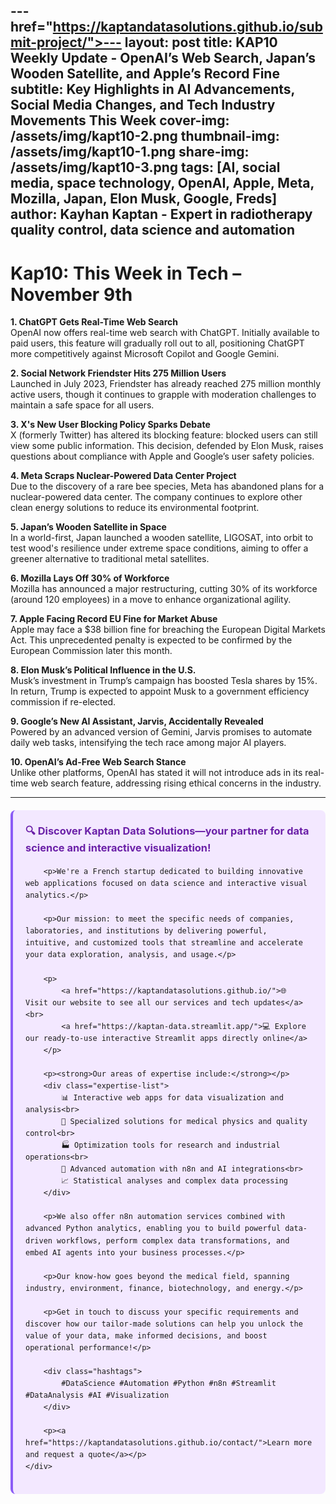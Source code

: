---href="https://kaptandatasolutions.github.io/submit-project/">---
layout: post
title: KAP10 Weekly Update - OpenAI’s Web Search, Japan’s Wooden Satellite, and Apple’s Record Fine
subtitle: Key Highlights in AI Advancements, Social Media Changes, and Tech Industry Movements This Week
cover-img: /assets/img/kapt10-2.png
thumbnail-img: /assets/img/kapt10-1.png
share-img: /assets/img/kapt10-3.png
tags: [AI, social media, space technology, OpenAI, Apple, Meta, Mozilla, Japan, Elon Musk, Google, Freds]
author: Kayhan Kaptan - Expert in radiotherapy quality control, data science and automation
---

# Kap10: This Week in Tech – November 9th

**1. ChatGPT Gets Real-Time Web Search**  
OpenAI now offers real-time web search with ChatGPT. Initially available to paid users, this feature will gradually roll out to all, positioning ChatGPT more competitively against Microsoft Copilot and Google Gemini.

**2. Social Network Friendster Hits 275 Million Users**  
Launched in July 2023, Friendster has already reached 275 million monthly active users, though it continues to grapple with moderation challenges to maintain a safe space for all users.

**3. X's New User Blocking Policy Sparks Debate**  
X (formerly Twitter) has altered its blocking feature: blocked users can still view some public information. This decision, defended by Elon Musk, raises questions about compliance with Apple and Google’s user safety policies.

**4. Meta Scraps Nuclear-Powered Data Center Project**  
Due to the discovery of a rare bee species, Meta has abandoned plans for a nuclear-powered data center. The company continues to explore other clean energy solutions to reduce its environmental footprint.

**5. Japan’s Wooden Satellite in Space**  
In a world-first, Japan launched a wooden satellite, LIGOSAT, into orbit to test wood's resilience under extreme space conditions, aiming to offer a greener alternative to traditional metal satellites.

**6. Mozilla Lays Off 30% of Workforce**  
Mozilla has announced a major restructuring, cutting 30% of its workforce (around 120 employees) in a move to enhance organizational agility.

**7. Apple Facing Record EU Fine for Market Abuse**  
Apple may face a $38 billion fine for breaching the European Digital Markets Act. This unprecedented penalty is expected to be confirmed by the European Commission later this month.

**8. Elon Musk’s Political Influence in the U.S.**  
Musk’s investment in Trump’s campaign has boosted Tesla shares by 15%. In return, Trump is expected to appoint Musk to a government efficiency commission if re-elected.

**9. Google’s New AI Assistant, Jarvis, Accidentally Revealed**  
Powered by an advanced version of Gemini, Jarvis promises to automate daily web tasks, intensifying the tech race among major AI players.

**10. OpenAI’s Ad-Free Web Search Stance**  
Unlike other platforms, OpenAI has stated it will not introduce ads in its real-time web search feature, addressing rising ethical concerns in the industry.

---


<html lang="fr">
<head>
    <meta charset="UTF-8">
    <meta name="viewport" content="width=device-width, initial-scale=1.0">
    <title>Kaptan Data Solutions</title>
    <style>
        .citation {
            background-color: #f3e8ff;
            border-left: 4px solid #8b5cf6;
            padding: 20px;
            margin: 20px 0;
            border-radius: 8px;
            font-family: -apple-system, BlinkMacSystemFont, 'Segoe UI', Roboto, sans-serif;
            line-height: 1.6;
        }
        .citation h3 {
            color: #6b21a8;
            margin-top: 0;
        }
        .citation a {
            color: #7c3aed;
            text-decoration: none;
        }
        .citation a:hover {
            text-decoration: underline;
        }
        .expertise-list {
            margin: 15px 0;
        }
        .hashtags {
            font-weight: bold;
            color: #7c3aed;
            margin-top: 15px;
        }
    </style>
</head>
<body>
    <div class="citation">
        <h3>🔍 Discover Kaptan Data Solutions—your partner for data science and interactive visualization!</h3>
        
        <p>We're a French startup dedicated to building innovative web applications focused on data science and interactive visual analytics.</p>
        
        <p>Our mission: to meet the specific needs of companies, laboratories, and institutions by delivering powerful, intuitive, and customized tools that streamline and accelerate your data exploration, analysis, and usage.</p>
        
        <p>
            <a href="https://kaptandatasolutions.github.io/">🌐 Visit our website to see all our services and tech updates</a><br>
            <a href="https://kaptan-data.streamlit.app/">💻 Explore our ready-to-use interactive Streamlit apps directly online</a>
        </p>
        
        <p><strong>Our areas of expertise include:</strong></p>
        <div class="expertise-list">
            📊 Interactive web apps for data visualization and analysis<br>
            🔬 Specialized solutions for medical physics and quality control<br>
            🏭 Optimization tools for research and industrial operations<br>
            🤖 Advanced automation with n8n and AI integrations<br>
            📈 Statistical analyses and complex data processing
        </div>
        
        <p>We also offer n8n automation services combined with advanced Python analytics, enabling you to build powerful data-driven workflows, perform complex data transformations, and embed AI agents into your business processes.</p>
        
        <p>Our know-how goes beyond the medical field, spanning industry, environment, finance, biotechnology, and energy.</p>
        
        <p>Get in touch to discuss your specific requirements and discover how our tailor-made solutions can help you unlock the value of your data, make informed decisions, and boost operational performance!</p>
        
        <div class="hashtags">
            #DataScience #Automation #Python #n8n #Streamlit #DataAnalysis #AI #Visualization
        </div>
        
        <p><a href="https://kaptandatasolutions.github.io/contact/">Learn more and request a quote</a></p>
    </div>
</body>
</html>